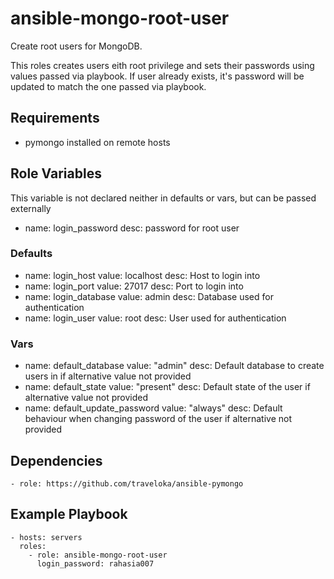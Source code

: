 # ansible-mongo-root-user #

Create root users for MongoDB.

This roles creates users eith root privilege and sets their passwords using values passed via playbook. If user already exists, it's password will be updated to match the one passed via playbook.

## Requirements ##
- pymongo installed on remote hosts

## Role Variables ##

This variable is not declared neither in defaults or vars, but can be passed externally
- name: login_password
  desc: password for root user

### Defaults ###

- name: login_host
  value: localhost
  desc: Host to login into
- name: login_port
  value: 27017
  desc: Port to login into
- name: login_database
  value: admin
  desc: Database used for authentication
- name: login_user
  value: root
  desc: User used for authentication

### Vars ###

- name: default_database
  value: "admin"
  desc: Default database to create users in if alternative value not provided
- name: default_state
  value: "present"
  desc: Default state of the user if alternative value not provided
- name: default_update_password
  value: "always"
  desc: Default behaviour when changing password of the user if alternative not provided

## Dependencies ##

    - role: https://github.com/traveloka/ansible-pymongo

## Example Playbook ##
    - hosts: servers
      roles:
        - role: ansible-mongo-root-user
          login_password: rahasia007
